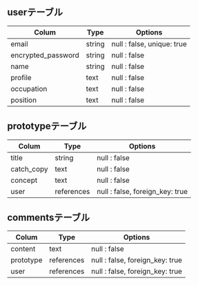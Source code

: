 ## userテーブル

| Colum              | Type   | Options      |
| ------------------ | ------ | ------------ |
| email              | string | null : false, unique: true |
| encrypted_password | string | null : false |
| name               | string | null : false |
| profile            | text   | null : false |
| occupation         | text   | null : false |
| position           | text   | null : false |

## prototypeテーブル

| Colum      | Type       | Options      |
| ---------- | ---------- | ------------ |
| title      | string     | null : false |
| catch_copy | text       | null : false |
| concept    | text       | null : false |
| user       | references | null : false, foreign_key: true |

## commentsテーブル

| Colum     | Type       | Options      |
| --------- | ---------- | ------------ |
| content   | text       | null : false |
| prototype | references | null : false, foreign_key: true |
| user      | references | null : false, foreign_key: true |